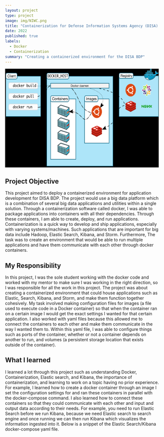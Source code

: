 ```yaml
---
layout: project
type: project
image: img/NIWC.png
title: "Containerization for Defense Information Systems Agency (DISA) Big Data Platform (BDP)"
date: 2022
published: true
labels:
  - Docker
  - Containerization
summary: "Creating a containerized environment for the DISA BDP"
---
```


<img class="img-fluid" src="../img/Docker-img.png">

## Project Objective
This project aimed to deploy a containerized environment for application development for DISA BDP. The project would use a big data platform which is a combination of several big data applications and utilities within a single solution. Through a containerization software called docker, I was able to package applications into containers with all their dependencies. Through these containers, I am able to create, deploy, and run applications. Containerization is a quick way to develop and ship applications, especially with varying systems/machines. Such applications that are important for big data include Hadoop, Elastic Search, Kibana, and Storm. Furthermore, The task was to create an environment that would be able to run multiple applications and have them communicate with each other through docker containers. 

## My Responsibility 
In this project, I was the sole student working with the docker code and worked with my mentor to make sure I was working in the right direction, so I was responsible for all the work in this project. The project was about creating a containerized environment that could house applications such as Elastic, Search, Kibana, and Storm, and make them function together cohesively. My task involved making configuration files for images (a file used to execute code in a Docker container) so that when the container ran on a certain image I would get the exact settings I wanted for that certain application. I also worked with yaml files because this allowed me to connect the containers to each other and make them communicate in the way I wanted them to. Within this yaml file, I was able to configure things such as ports of the container, whether or not a container depends on another to run, and volumes (a persistent storage location that exists outside of the container).

## What I learned 
I learned a lot through this project such as understanding Docker, Containerization, Elastic search, and Kibana, the importance of containerization, and learning to work on a topic having no prior experience. For example, I learned how to create a docker container through an image I set the configuration settings for and ran these containers in parallel with the docker-compose command. I also learned how to connect these containers so that they could communicate with each other and input and output data according to their needs. For example, you need to run Elastic Search before we run Kibana, because we need Elastic search to search engine and once running we can then run Kibana which visualizes the information ingested into it. Below is a snippet of the Elastic Search/Kibana docker-compose yaml file. 

